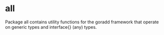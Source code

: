 # all
Package all contains utility functions for the goradd framework that operate on generic types and interface{} (any) types.
